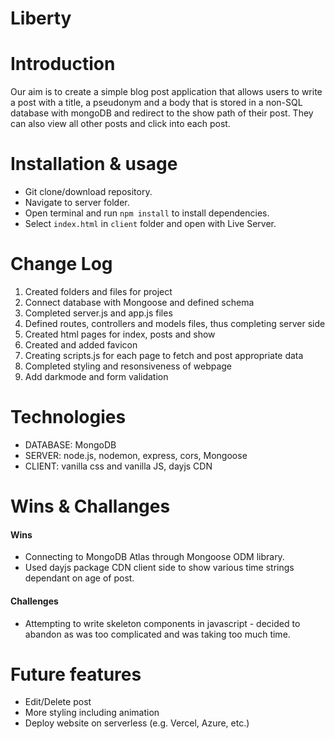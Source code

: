 # Liberty

# Introduction

Our aim is to create a simple blog post application that allows users to write a
post with a title, a pseudonym and a body that is stored in a non-SQL database
with mongoDB and redirect to the show path of their post. They can also view all
other posts and click into each post.

# Installation & usage

- Git clone/download repository.
- Navigate to server folder.
- Open terminal and run `npm install` to install dependencies.
- Select `index.html` in `client` folder and open with Live Server.

# Change Log

1. Created folders and files for project
2. Connect database with Mongoose and defined schema
3. Completed server.js and app.js files
4. Defined routes, controllers and models files, thus completing server side
5. Created html pages for index, posts and show
6. Created and added favicon
7. Creating scripts.js for each page to fetch and post appropriate data
8. Completed styling and resonsiveness of webpage
9. Add darkmode and form validation

# Technologies

- DATABASE: MongoDB
- SERVER: node.js, nodemon, express, cors, Mongoose
- CLIENT: vanilla css and vanilla JS, dayjs CDN

# Wins & Challanges

#### Wins

- Connecting to MongoDB Atlas through Mongoose ODM library.
- Used dayjs package CDN client side to show various time strings dependant on
  age of post.

#### Challenges

- Attempting to write skeleton components in javascript - decided to abandon as
  was too complicated and was taking too much time.

# Future features

- Edit/Delete post
- More styling including animation
- Deploy website on serverless (e.g. Vercel, Azure, etc.)
